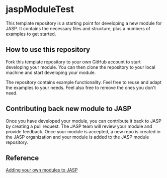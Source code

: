 # jaspModuleTest

This template repository is a starting point for developing a new module for JASP.
It contains the necessary files and structure, plus a numbers of examples to get started.

## How to use this repository

Fork this template repository to your own GitHub account to start developing your module.
You can then clone the repository to your local machine and start developing your module.

The repository contains example functionality.
Feel free to reuse and adapt the examples to your needs.
Feel also free to remove the ones you don't need.

## Contributing back new module to JASP

Once you have developed your module, you can contribute it back to JASP by creating a pull request.
The JASP team will review your module and provide feedback.
Once your module is accepted, a new repo is created in the JASP organization and your module is added to the JASP module repository.

## Reference
[Adding your own modules to JASP](https://github.com/jasp-stats/jasp-desktop/blob/development/Docs/development/jasp-adding-module.md)